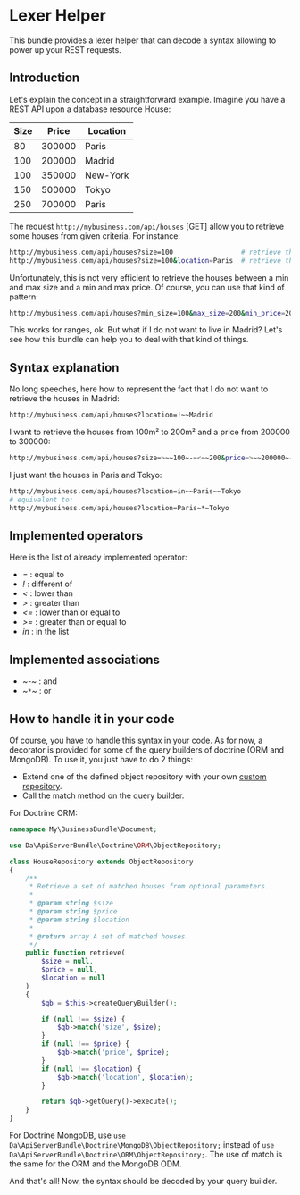 Lexer Helper
============

This bundle provides a lexer helper that can decode a syntax allowing to power up your REST requests.

Introduction
------------

Let's explain the concept in a straightforward example.
Imagine you have a REST API upon a database resource House:

| Size  | Price  | Location
|-------|--------|----------
| 80    | 300000 | Paris
| 100   | 200000 | Madrid
| 100   | 350000 | New-York
| 150   | 500000 | Tokyo
| 250   | 700000 | Paris


The request `http://mybusiness.com/api/houses` [GET] allow you to retrieve some houses from given criteria.
For instance:

```bash
http://mybusiness.com/api/houses?size=100                 # retrieve the houses of size 100m²
http://mybusiness.com/api/houses?size=100&location=Paris  # retrieve the houses of size 100m² in Paris
```

Unfortunately, this is not very efficient to retrieve the houses between a min and max size and a min and max price. 
Of course, you can use that kind of pattern:

```bash
http://mybusiness.com/api/houses?min_size=100&max_size=200&min_price=200000&max_price=300000
```

This works for ranges, ok. But what if I do not want to live in Madrid?
Let's see how this bundle can help you to deal with that kind of things.

Syntax explanation
------------------

No long speeches, here how to represent the fact that I do not want to retrieve the houses in Madrid:

```bash
http://mybusiness.com/api/houses?location=!~~Madrid
```

I want to retrieve the houses from 100m² to 200m² and a price from 200000 to 300000:

```bash
http://mybusiness.com/api/houses?size=>~~100~-~<~~200&price=>~~200000~-~<~~300000
```

I just want the houses in Paris and Tokyo:

```bash
http://mybusiness.com/api/houses?location=in~~Paris~~Tokyo
# equivalent to:
http://mybusiness.com/api/houses?location=Paris~*~Tokyo
```

Implemented operators
---------------------

Here is the list of already implemented operator:

- *=* : equal to
- *!* : different of
- *<* : lower than
- *>* : greater than
- *<=* : lower than or equal to
- *>=* : greater than or equal to
- *in* : in the list

Implemented associations
------------------------

- *~-~* : and
- *~``*``~* : or

How to handle it in your code
-----------------------------

Of course, you have to handle this syntax in your code. 
As for now, a decorator is provided for some of the query builders of doctrine (ORM and MongoDB).
To use it, you just have to do 2 things:
	
- Extend one of the defined object repository with your own [custom repository](http://symfony.com/doc/current/book/doctrine.html#custom-repository-classes).
- Call the match method on the query builder.

For Doctrine ORM:

```php
namespace My\BusinessBundle\Document;

use Da\ApiServerBundle\Doctrine\ORM\ObjectRepository;

class HouseRepository extends ObjectRepository
{
    /**
     * Retrieve a set of matched houses from optional parameters.
     *
     * @param string $size
     * @param string $price
     * @param string $location
     *
     * @return array A set of matched houses.
     */
    public function retrieve(
        $size = null, 
        $price = null, 
        $location = null
    )
    {
        $qb = $this->createQueryBuilder();

        if (null !== $size) {
            $qb->match('size', $size);
        }
        if (null !== $price) {
            $qb->match('price', $price);
        }
        if (null !== $location) {
            $qb->match('location', $location);
        }

        return $qb->getQuery()->execute();
    }
}
```

For Doctrine MongoDB, use `use Da\ApiServerBundle\Doctrine\MongoDB\ObjectRepository;` instead of `use Da\ApiServerBundle\Doctrine\ORM\ObjectRepository;`.
The use of match is the same for the ORM and the MongoDB ODM.

And that's all! Now, the syntax should be decoded by your query builder.